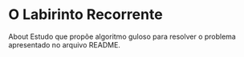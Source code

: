 # O Labirinto Recorrente
About Estudo que propõe algoritmo guloso para resolver o problema apresentado no arquivo README.
